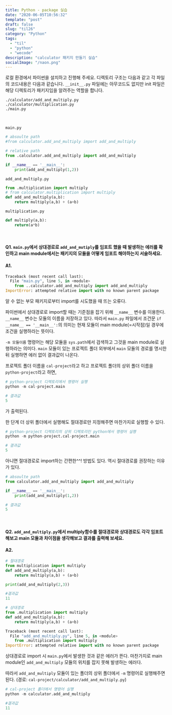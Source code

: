```yaml
---
title: Python - package 실습
date: "2020-06-05T10:56:32"
template: "post"
draft: false
slug: "til26"
category: "Python"
tags:
  - "til"
  - "python"
  - "wecode"
description: "calculator 패키지 만들기 실습"
socialImage: "/naon.png"
---
```


로컬 환경에서 파이썬을 설치하고 진행해 주세요.
디렉토리 구조는 다음과 같고 각 파일의 코드내용은 다음과 같습니다.
`__init__.py` 파일에는 아무코드도 없지만 init 파일은 해당 디렉토리가 패키지임을 알려주는 역할을 합니다.

```
./calculator/add_and_multiply.py
./calculator/multiplication.py
./main.py
```

<br>

`main.py`
```python
# absoulte path
#from calculator.add_and_multiply import add_and_multiply 

# relative path
from .calculator.add_and_multiply import add_and_multiply

if __name__ == '__main__':
    print(add_and_multiply(1,2))
```

`add_and_multiply.py`
```python
from .multiplication import multiply
# from calculator.multiplication import multiply
def add_and_multiply(a,b):
    return multiply(a,b) + (a+b)
```

`multiplication.py`
```python
def multiply(a,b):
    return(a*b)
```

<br>

#### Q1. `main.py`에서 상대경로로 `add_and_mutiply`를 임포트 했을 때 발생하는 에러를 확인하고 main module에서는 패키지의 모듈을 어떻게 임포트 해야하는지 서술하세요.

#### A1. 
```python
Traceback (most recent call last):
  File "main.py", line 5, in <module>
    from ..calculator.add_and_multiply import add_and_multiply
ImportError: attempted relative import with no known parent package
```
알 수 없는 부모 패키지로부터 import를 시도했을 때 뜨는 오류다.

파이썬에서 상대경로로 import할 때는 기준점을 잡기 위해 `__name__` 변수를 이용한다. `__name__` 변수는 모듈의 이름을 저장하고 있다. 따라서 `main.py` 파일에서 조건문 `if __name__ == '__main__':`의 의미는 현재 모듈이 main module(=시작점)일 경우에 조건을 실행하라는 뜻이다.

`-m 모듈이름` 명령어는 해당 모듈을 `sys.path`에서 검색하고 그것을 main module로 실행하라는 의미다. `main` 모듈이 있는 프로젝트 폴더 외부에서 `main` 모듈의 경로를 명시한 뒤 실행하면 에러 없이 결과값이 나온다.

프로젝트 폴더 이름을 `cal-project`라고 하고 프로젝트 폴더의 상위 폴더 이름을 `python-project`라고 하면,
```python
# python-project 디렉토리에서 명령어 실행
python -m cal-project.main
```
```python
# 결과값
5
```
가 출력된다.

한 단계 더 상위 폴더에서 실행해도 절대경로만 지정해주면 마찬가지로 실행할 수 있다.
```python
# python-project 디렉토리의 상위 디렉토리인 python에서 명령어 실행
python -m python-project.cal-project.main
```
```python
# 결과값
5
```

아니면 절대경로로 import하는 간편한^^! 방법도 있다. 역시 절대경로를 권장하는 이유가 있다.

```python
# absoulte path
from calculator.add_and_multiply import add_and_multiply 

if __name__ == '__main__':
    print(add_and_multiply(1,2))
```
```python
# 결과값
5
```

<br>

#### Q2. `add_and_multiply.py`에서 multiply함수를 절대경로와 상대경로도 각각 임포트 해보고 main 모듈과 차이점을 생각해보고 결과를 출력해 보세요.

#### A2.

```python
# 절대경로
from multiplication import multiply
def add_and_multiply(a,b):
    return multiply(a,b) + (a+b)

print(add_and_multiply(2,3))
```
```python
#결과값
11
```

```python
# 상대경로
from .multiplication import multiply
def add_and_multiply(a,b):
    return multiply(a,b) + (a+b)
```
```python
Traceback (most recent call last):
  File "add_and_multiply.py", line 5, in <module>
    from .multiplication import multiply
ImportError: attempted relative import with no known parent package
```
상대경로로 import 시 `main.py`에서 발생한 것과 같은 에러가 뜬다. 마찬가지로 main module인 `add_and_multiply` 모듈의 위치를 잡지 못해 발생하는 에러다.

따라서 `add_and_multiply` 모듈이 있는 폴더의 상위 폴더에서 `-m` 명령어로 실행해주면 된다. (경로: `cal-project/calculator/add_and_multiply.py`)

```python
# cal-project 폴더에서 명령어 실행
python -m calculator.add_and_multiply
```
```python
#결과값
11
```